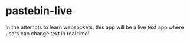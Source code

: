 # pastebin-live
In the attempts to learn websockets, this app will be a live text app where users can change text in real time!
